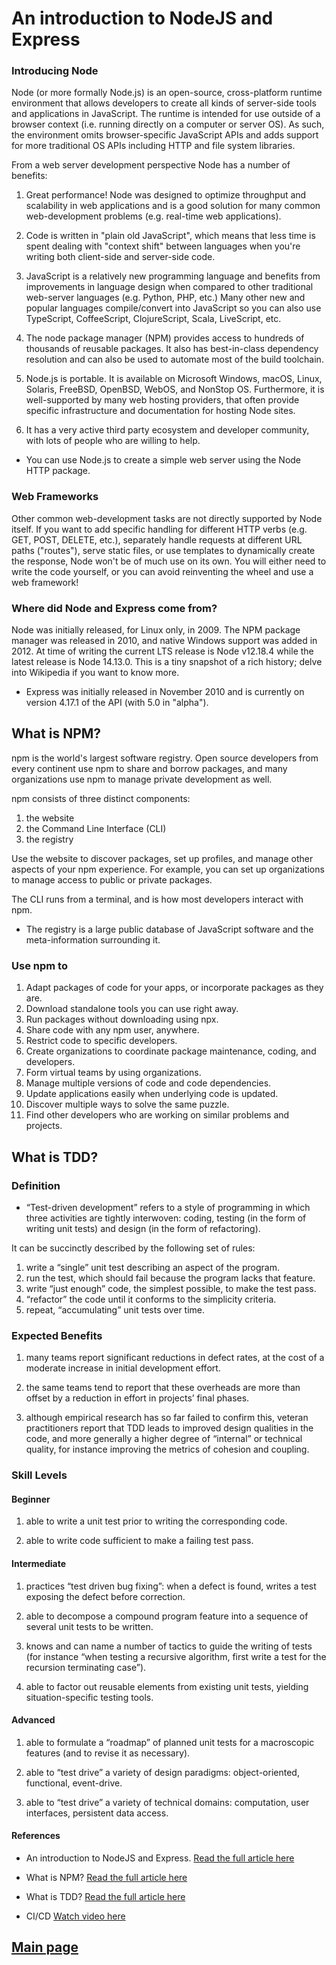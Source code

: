 # An introduction to NodeJS and Express

### Introducing Node

Node (or more formally Node.js) is an open-source, cross-platform runtime environment that allows developers to create all kinds of server-side tools and applications in JavaScript. The runtime is intended for use outside of a browser context (i.e. running directly on a computer or server OS). As such, the environment omits browser-specific JavaScript APIs and adds support for more traditional OS APIs including HTTP and file system libraries.

From a web server development perspective Node has a number of benefits:

1. Great performance! Node was designed to optimize throughput and scalability in web applications and is a good solution for many common web-development problems (e.g. real-time web applications).

2. Code is written in "plain old JavaScript", which means that less time is spent dealing with "context shift" between languages when you're writing both client-side and server-side code.

3. JavaScript is a relatively new programming language and benefits from improvements in language design when compared to other traditional web-server languages (e.g. Python, PHP, etc.) Many other new and popular languages compile/convert into JavaScript so you can also use TypeScript, CoffeeScript, ClojureScript, Scala, LiveScript, etc.

4. The node package manager (NPM) provides access to hundreds of thousands of reusable packages. It also has best-in-class dependency resolution and can also be used to automate most of the build toolchain.

5. Node.js is portable. It is available on Microsoft Windows, macOS, Linux, Solaris, FreeBSD, OpenBSD, WebOS, and NonStop OS. Furthermore, it is well-supported by many web hosting providers, that often provide specific infrastructure and documentation for hosting Node sites.

6. It has a very active third party ecosystem and developer community, with lots of people who are willing to help.

- You can use Node.js to create a simple web server using the Node HTTP package.

### Web Frameworks

Other common web-development tasks are not directly supported by Node itself. If you want to add specific handling for different HTTP verbs (e.g. GET, POST, DELETE, etc.), separately handle requests at different URL paths ("routes"), serve static files, or use templates to dynamically create the response, Node won't be of much use on its own. You will either need to write the code yourself, or you can avoid reinventing the wheel and use a web framework!

### Where did Node and Express come from?

Node was initially released, for Linux only, in 2009. The NPM package manager was released in 2010, and native Windows support was added in 2012. At time of writing the current LTS release is Node v12.18.4 while the latest release is Node 14.13.0. This is a tiny snapshot of a rich history; delve into Wikipedia if you want to know more.

- Express was initially released in November 2010 and is currently on version 4.17.1 of the API (with 5.0 in "alpha").

## What is NPM?

npm is the world's largest software registry. Open source developers from every continent use npm to share and borrow packages, and many organizations use npm to manage private development as well.

npm consists of three distinct components:

1. the website
2. the Command Line Interface (CLI)
3. the registry

Use the website to discover packages, set up profiles, and manage other aspects of your npm experience. For example, you can set up organizations to manage access to public or private packages.

The CLI runs from a terminal, and is how most developers interact with npm.

- The registry is a large public database of JavaScript software and the meta-information surrounding it.

### Use npm to

1. Adapt packages of code for your apps, or incorporate packages as they are.
2. Download standalone tools you can use right away.
3. Run packages without downloading using npx.
4. Share code with any npm user, anywhere.
5. Restrict code to specific developers.
6. Create organizations to coordinate package maintenance, coding, and developers.
7. Form virtual teams by using organizations.
8. Manage multiple versions of code and code dependencies.
9. Update applications easily when underlying code is updated.
10. Discover multiple ways to solve the same puzzle.
11. Find other developers who are working on similar problems and projects.

## What is TDD?

### Definition

- “Test-driven development” refers to a style of programming in which three activities are tightly interwoven: coding, testing (in the form of writing unit tests) and design (in the form of refactoring).

It can be succinctly described by the following set of rules:

1. write a “single” unit test describing an aspect of the program.
2. run the test, which should fail because the program lacks that feature.
3. write “just enough” code, the simplest possible, to make the test pass.
4. “refactor” the code until it conforms to the simplicity criteria.
5. repeat, “accumulating” unit tests over time.

### Expected Benefits

1. many teams report significant reductions in defect rates, at the cost of a moderate increase in initial development effort.

2. the same teams tend to report that these overheads are more than offset by a reduction in effort in projects’ final phases.

3. although empirical research has so far failed to confirm this, veteran practitioners report that TDD leads to improved design qualities in the code, and more generally a higher degree of “internal” or technical quality, for instance improving the metrics of cohesion and coupling.

### Skill Levels

#### Beginner

1. able to write a unit test prior to writing the corresponding code.

2. able to write code sufficient to make a failing test pass.

#### Intermediate

1. practices “test driven bug fixing”: when a defect is found, writes a test exposing the defect before correction.

2. able to decompose a compound program feature into a sequence of several unit tests to be written.

3. knows and can name a number of tactics to guide the writing of tests (for instance “when testing a recursive algorithm, first write a test for the recursion terminating case”).

4. able to factor out reusable elements from existing unit tests, yielding situation-specific testing tools.

#### Advanced

1. able to formulate a “roadmap” of planned unit tests for a macroscopic features (and to revise it as necessary).

2. able to “test drive” a variety of design paradigms: object-oriented, functional, event-drive.

3. able to “test drive” a variety of technical domains: computation, user interfaces, persistent data access.

#### References

- An introduction to NodeJS and Express. [Read the full article here](https://developer.mozilla.org/en-US/docs/Learn/Server-side/Express_Nodejs/Introduction)

- What is NPM? [Read the full article here](https://docs.npmjs.com/about-npm)

- What is TDD? [Read the full article here](https://www.agilealliance.org/glossary/tdd/#q=~(infinite~false~filters~(postType~(~'page~'post~'aa_book~'aa_event_session~'aa_experience_report~'aa_glossary~'aa_research_paper~'aa_video)~tags~(~'tdd))~searchTerm~'~sort~false~sortDirection~'asc~page~1))

- CI/CD [Watch video here](https://www.youtube.com/watch?v=xSv_m3KhUO8)

## [Main page](https://amjadmesmar.github.io/reading-notes/)

